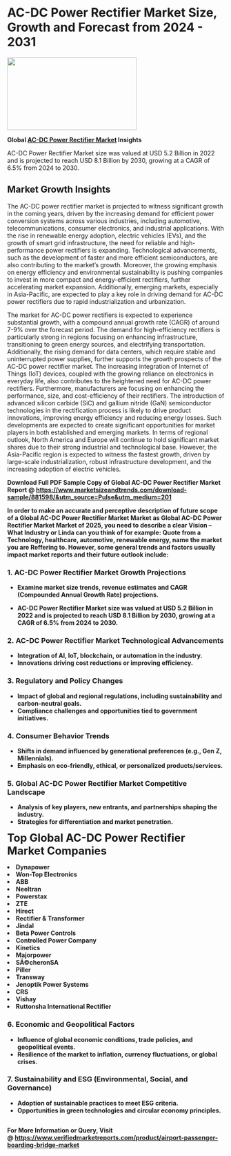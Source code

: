 <H1>AC-DC Power Rectifier Market Size, Growth and Forecast from 2024 - 2031</H1><img class="aligncenter size-medium wp-image-584254" src="https://thirdeyenews.in/wp-content/uploads/2024/09/Global-Market-Research-300x168.jpeg" alt="" width="300" height="168" /><p><strong>Global&nbsp;<a href="https://www.marketsizeandtrends.com/download-sample/881598/&amp;utm_source=Pulse&amp;utm_medium=201">AC-DC Power Rectifier Market</a> Insights</strong></p><p>AC-DC Power Rectifier Market size was valued at USD 5.2 Billion in 2022 and is projected to reach USD 8.1 Billion by 2030, growing at a CAGR of 6.5% from 2024 to 2030.</p><p><h2>Market Growth Insights</h2> <p>The AC-DC power rectifier market is projected to witness significant growth in the coming years, driven by the increasing demand for efficient power conversion systems across various industries, including automotive, telecommunications, consumer electronics, and industrial applications. With the rise in renewable energy adoption, electric vehicles (EVs), and the growth of smart grid infrastructure, the need for reliable and high-performance power rectifiers is expanding. Technological advancements, such as the development of faster and more efficient semiconductors, are also contributing to the market’s growth. Moreover, the growing emphasis on energy efficiency and environmental sustainability is pushing companies to invest in more compact and energy-efficient rectifiers, further accelerating market expansion. Additionally, emerging markets, especially in Asia-Pacific, are expected to play a key role in driving demand for AC-DC power rectifiers due to rapid industrialization and urbanization.</p> <p><strong></strong></p> <p>The market for AC-DC power rectifiers is expected to experience substantial growth, with a compound annual growth rate (CAGR) of around 7-9% over the forecast period. The demand for high-efficiency rectifiers is particularly strong in regions focusing on enhancing infrastructure, transitioning to green energy sources, and electrifying transportation. Additionally, the rising demand for data centers, which require stable and uninterrupted power supplies, further supports the growth prospects of the AC-DC power rectifier market. The increasing integration of Internet of Things (IoT) devices, coupled with the growing reliance on electronics in everyday life, also contributes to the heightened need for AC-DC power rectifiers. Furthermore, manufacturers are focusing on enhancing the performance, size, and cost-efficiency of their rectifiers. The introduction of advanced silicon carbide (SiC) and gallium nitride (GaN) semiconductor technologies in the rectification process is likely to drive product innovations, improving energy efficiency and reducing energy losses. Such developments are expected to create significant opportunities for market players in both established and emerging markets. In terms of regional outlook, North America and Europe will continue to hold significant market shares due to their strong industrial and technological base. However, the Asia-Pacific region is expected to witness the fastest growth, driven by large-scale industrialization, robust infrastructure development, and the increasing adoption of electric vehicles. <p><strong></p><p><span class=""><strong>Download Full PDF Sample Copy of Global AC-DC Power Rectifier Market Report</strong> @ <a href="https://www.marketsizeandtrends.com/download-sample/881598/&amp;utm_source=Pulse&amp;utm_medium=201" target="_blank">https://www.marketsizeandtrends.com/download-sample/881598/&amp;utm_source=Pulse&amp;utm_medium=201</a></span></p><p>In order to make an accurate and perceptive description of future scope of a Global&nbsp;AC-DC Power Rectifier Market Market as Global&nbsp;AC-DC Power Rectifier Market Market of 2025, you need to describe a clear Vision &ndash; What Industry or Linda can you think of for example: Quote from a Technology, healthcare, automotive, renewable energy, name the market you are Reffering to. However, some general trends and factors usually impact market reports and their future outlook include:</p><h3>1.&nbsp;<strong>AC-DC Power Rectifier Market Growth Projections</strong></h3><ul><li>Examine market size trends, revenue estimates and CAGR (Compounded Annual Growth Rate) projections.</li><li><p>AC-DC Power Rectifier Market size was valued at USD 5.2 Billion in 2022 and is projected to reach USD 8.1 Billion by 2030, growing at a CAGR of 6.5% from 2024 to 2030.</p></li></ul><h3>2.&nbsp;<strong>AC-DC Power Rectifier Market Technological Advancements</strong></h3><ul><li>Integration of AI, IoT, blockchain, or automation in the industry.</li><li>Innovations driving cost reductions or improving efficiency.</li></ul><h3>3.&nbsp;<strong>Regulatory and Policy Changes</strong></h3><ul><li>Impact of global and regional regulations, including sustainability and carbon-neutral goals.</li><li>Compliance challenges and opportunities tied to government initiatives.</li></ul><h3>4.&nbsp;<strong>Consumer Behavior Trends</strong></h3><ul><li>Shifts in demand influenced by generational preferences (e.g., Gen Z, Millennials).</li><li>Emphasis on eco-friendly, ethical, or personalized products/services.</li></ul><h3>5.&nbsp;<strong>Global AC-DC Power Rectifier Market Competitive Landscape</strong></h3><ul><li>Analysis of key players, new entrants, and partnerships shaping the industry.</li><li>Strategies for differentiation and market penetration.</li></ul><p data-pm-slice="1 1 []"><span style="color: inherit; font-family: inherit; font-size: 25px;">Top Global AC-DC Power Rectifier Market Companies</span></p><div class="" data-test-id=""><p><li>Dynapower</li><li> Won-Top Electronics</li><li> ABB</li><li> Neeltran</li><li> Powerstax</li><li> ZTE</li><li> Hirect</li><li> Rectifier & Transformer</li><li> Jindal</li><li> Beta Power Controls</li><li> Controlled Power Company</li><li> Kinetics</li><li> Majorpower</li><li> SÃ©cheronSA</li><li> Piller</li><li> Transway</li><li> Jenoptik Power Systems</li><li> CRS</li><li> Vishay</li><li> Ruttonsha International Rectifier</li></p></div><h3>6.&nbsp;<strong>Economic and Geopolitical Factors</strong></h3><ul><li>Influence of global economic conditions, trade policies, and geopolitical events.</li><li>Resilience of the market to inflation, currency fluctuations, or global crises.</li></ul><h3>7.&nbsp;<strong>Sustainability and ESG (Environmental, Social, and Governance)</strong></h3><ul><li>Adoption of sustainable practices to meet ESG criteria.</li><li>Opportunities in green technologies and circular economy principles.</li></ul><h2><strong style="font-size: 14px;">For More Information or Query, Visit @&nbsp;</strong><a style="background-color: #ffffff; font-size: 14px;" href="https://www.marketsizeandtrends.com/report/ac-dc-power-rectifier-market/" target="_blank">https://www.verifiedmarketreports.com/product/airport-passenger-boarding-bridge-market</a></h2>
